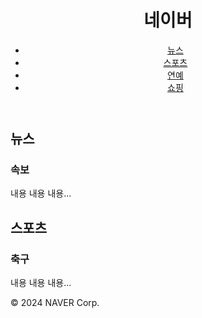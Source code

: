 <!DOCTYPE html>
<html lang="ko">
<head>
<meta charset="UTF-8">
<meta name="viewport" content="width=device-width, initial-scale=1.0">
<title>네이버</title>
</head>
<body>
<header>
  <h1>네이버</h1>
  <nav>
    <ul>
      <li><a href="#">뉴스</a></li>
      <li><a href="#">스포츠</a></li>
      <li><a href="#">연예</a></li>
      <li><a href="#">쇼핑</a></li>
    </ul>
  </nav>
</header>

<main>
  <section>
    <h2>뉴스</h2>
    <article>
      <h3>속보</h3>
      <p>내용 내용 내용...</p>
    </article>
    <!-- 다른 뉴스 기사들도 추가 -->
  </section>

  <section>
    <h2>스포츠</h2>
    <article>
      <h3>축구</h3>
      <p>내용 내용 내용...</p>
    </article>
    <!-- 다른 스포츠 기사들도 추가 -->
  </section>

  <!-- 연예, 쇼핑 등의 섹션도 추가 -->
</main>

<footer>
  <p>&copy; 2024 NAVER Corp.</p>
</footer>
</body>
</html>
